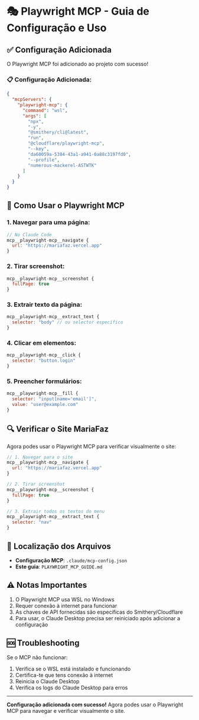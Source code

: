 # 🎭 Playwright MCP - Guia de Configuração e Uso

## ✅ Configuração Adicionada

O Playwright MCP foi adicionado ao projeto com sucesso!

### 📋 Configuração Adicionada:
```json
{
  "mcpServers": {
    "playwright-mcp": {
      "command": "wsl",
      "args": [
        "npx",
        "-y",
        "@smithery/cli@latest",
        "run",
        "@cloudflare/playwright-mcp",
        "--key",
        "da60059a-5384-43a1-a941-0a88c3197fd0",
        "--profile",
        "numerous-mackerel-ASTWTK"
      ]
    }
  }
}
```

## 🚀 Como Usar o Playwright MCP

### 1. Navegar para uma página:
```javascript
// No Claude Code
mcp__playwright-mcp__navigate {
  url: "https://mariafaz.vercel.app"
}
```

### 2. Tirar screenshot:
```javascript
mcp__playwright-mcp__screenshot {
  fullPage: true
}
```

### 3. Extrair texto da página:
```javascript
mcp__playwright-mcp__extract_text {
  selector: "body" // ou selector específico
}
```

### 4. Clicar em elementos:
```javascript
mcp__playwright-mcp__click {
  selector: "button.login"
}
```

### 5. Preencher formulários:
```javascript
mcp__playwright-mcp__fill {
  selector: "input[name='email']",
  value: "user@example.com"
}
```

## 🔍 Verificar o Site MariaFaz

Agora podes usar o Playwright MCP para verificar visualmente o site:

```javascript
// 1. Navegar para o site
mcp__playwright-mcp__navigate {
  url: "https://mariafaz.vercel.app"
}

// 2. Tirar screenshot
mcp__playwright-mcp__screenshot {
  fullPage: true
}

// 3. Extrair todos os textos do menu
mcp__playwright-mcp__extract_text {
  selector: "nav"
}
```

## 📍 Localização dos Arquivos

- **Configuração MCP**: `.claude/mcp-config.json`
- **Este guia**: `PLAYWRIGHT_MCP_GUIDE.md`

## ⚠️ Notas Importantes

1. O Playwright MCP usa WSL no Windows
2. Requer conexão à internet para funcionar
3. As chaves de API fornecidas são específicas do Smithery/Cloudflare
4. Para usar, o Claude Desktop precisa ser reiniciado após adicionar a configuração

## 🆘 Troubleshooting

Se o MCP não funcionar:
1. Verifica se o WSL está instalado e funcionando
2. Certifica-te que tens conexão à internet
3. Reinicia o Claude Desktop
4. Verifica os logs do Claude Desktop para erros

---

**Configuração adicionada com sucesso!** Agora podes usar o Playwright MCP para navegar e verificar visualmente o site.